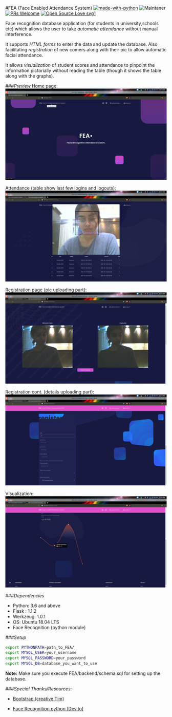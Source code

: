 #FEA (Face Enabled Attendance System) 
[![made-with-python](https://img.shields.io/badge/Made%20with-Python-1f425f.svg)](https://www.python.org/)  ![Maintaner](https://img.shields.io/badge/maintainer-offset-null1) [![PRs Welcome](https://img.shields.io/badge/PRs-welcome-brightgreen.svg?style=flat-square)](http://makeapullrequest.com) [![Open Source Love svg1](https://badges.frapsoft.com/os/v1/open-source.svg?v=103)](https://github.com/ellerbrock/open-source-badges/)

Face recognition database application (for students in university,schools etc) which allows the user to take *automatic attendance* without manual interference.

It supports *HTML forms* to enter the data and update the database. Also facilitating *registration* of new comers along with their pic to allow automatic facial attendance. 

It allows *visualization* of student scores and attendance to pinpoint the information pictorially without reading the table (though it shows the table along with the graphs).

###*Preview*
Home page:
![Home page](/Preview/fea_ss1.png)

Attendance (table show last few logins and logouts):
![Attendance page](/Preview/fea_ss2.png)

Registration page (pic uploading part):
![Registration page](/Preview/fea_ss4.png)

Registration cont. (details uploading part):
![Home page](/Preview/fea_ss6.png)

Visualization:
![Home page](/Preview/fea_ss13.png)

###*Dependencies*
* Python: 3.6 and above
* Flask : 1.1.2
* Werkzeug: 1.0.1
* OS: Ubuntu 18.04 LTS
* Face Recognition (python module)

###*Setup*
```bash
export PYTHONPATH=path_to_FEA/
export MYSQL_USER=your_username
export MYSQL_PASSWORD=your_password
export MYSQL_DB=database_you_want_to_use
```
**Note:** Make sure you execute FEA/backend/schema.sql for setting up the database. 

###*Special Thanks/Resources*:
* [Bootstrap (creative Tim)](https://www.creative-tim.com/product/blk-design-system)

* [Face Recognition python (Dev.to)](https://dev.to/graphtylove/how-to-automate-attendance-record-with-face-recognition-python-and-react-4413) 
